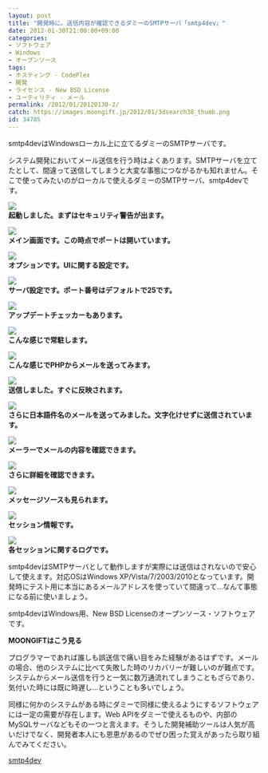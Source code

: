 ```yaml
---
layout: post
title: "開発時に。送信内容が確認できるダミーのSMTPサーバ「smtp4dev」"
date: 2012-01-30T21:00:00+09:00
categories:
- ソフトウェア
- Windows
- オープンソース
tags: 
- ホスティング - CodePlex
- 開発
- ライセンス - New BSD License
- ユーティリティ - メール
permalink: /2012/01/20120130-2/
catch: https://images.moongift.jp/2012/01/3dsearch38_thumb.png
id: 34785
---
```

smtp4devはWindowsローカル上に立てるダミーのSMTPサーバです。

  

システム開発においてメール送信を行う時はよくあります。SMTPサーバを立てたとして、間違って送信してしまうと大変な事態につながるかも知れません。そこで使ってみたいのがローカルで使えるダミーのSMTPサーバ、smtp4devです。

  

[![](https://images.moongift.jp/2012/01/3dsearch32_thumb.png)](https://images.moongift.jp/2012/01/3dsearch32.png)  
**起動しました。まずはセキュリティ警告が出ます。**

  

[![](https://images.moongift.jp/2012/01/3dsearch33_thumb.png)](https://images.moongift.jp/2012/01/3dsearch33.png)  
**メイン画面です。この時点でポートは開いています。**

  

[![](https://images.moongift.jp/2012/01/3dsearch34_thumb.png)](https://images.moongift.jp/2012/01/3dsearch34.png)  
**オプションです。UIに関する設定です。**

  

[![](https://images.moongift.jp/2012/01/3dsearch35_thumb.png)](https://images.moongift.jp/2012/01/3dsearch35.png)  
**サーバ設定です。ポート番号はデフォルトで25です。**

  

[![](https://images.moongift.jp/2012/01/3dsearch36_thumb.png)](https://images.moongift.jp/2012/01/3dsearch36.png)  
**アップデートチェッカーもあります。**

  

[![](https://images.moongift.jp/2012/01/3dsearch37_thumb.png)](https://images.moongift.jp/2012/01/3dsearch37.png)  
**こんな感じで常駐します。**

  

[![](https://images.moongift.jp/2012/01/3dsearch39_thumb.png)](https://images.moongift.jp/2012/01/3dsearch39.png)  
**こんな感じでPHPからメールを送ってみます。**

  

[![](https://images.moongift.jp/2012/01/3dsearch38_thumb.png)](https://images.moongift.jp/2012/01/3dsearch38.png)  
**送信しました。すぐに反映されます。**

  

[![](https://images.moongift.jp/2012/01/3dsearch40_thumb.png)](https://images.moongift.jp/2012/01/3dsearch40.png)  
**さらに日本語件名のメールを送ってみました。文字化けせずに送信されています。**

  

[![](https://images.moongift.jp/2012/01/3dsearch41_thumb.png)](https://images.moongift.jp/2012/01/3dsearch411.png)  
**メーラーでメールの内容を確認できます。**

  

[![](https://images.moongift.jp/2012/01/3dsearch42_thumb.png)](https://images.moongift.jp/2012/01/3dsearch42.png)  
**さらに詳細を確認できます。**

  

[![](https://images.moongift.jp/2012/01/3dsearch43_thumb.png)](https://images.moongift.jp/2012/01/3dsearch43.png)  
**メッセージソースも見られます。**

  

[![](https://images.moongift.jp/2012/01/3dsearch44_thumb.png)](https://images.moongift.jp/2012/01/3dsearch44.png)  
**セッション情報です。**

  

[![](https://images.moongift.jp/2012/01/3dsearch45_thumb.png)](https://images.moongift.jp/2012/01/3dsearch45.png)  
**各セッションに関するログです。**

  

smtp4devはSMTPサーバとして動作しますが実際には送信はされないので安心して使えます。対応OSはWindows XP/Vista/7/2003/2010となっています。開発時にテスト用に本当にあるメールアドレスを使っていて間違って…なんて事態になる前に使いましょう。

  
<!--more-->  

smtp4devはWindows用、New BSD Licenseのオープンソース・ソフトウェアです。

  
  
  

**MOONGIFTはこう見る**

  

プログラマーであれば誰しも誤送信で痛い目をみた経験があるはずです。メールの場合、他のシステムに比べて失敗した時のリカバリーが難しいのが難点です。システムからメール送信を行うと一気に数万通流れてしまうこともざらであり、気付いた時には既に時遅し…ということも多いでしょう。

  

同様に何かのシステムがある時にダミーで同様に使えるようにするソフトウェアには一定の需要が存在します。Web APIをダミーで使えるものや、内部のMySQLサーバなどもその一つと言えます。そうした開発補助ツールは人気が高いだけでなく、開発者本人にも恩恵があるのでぜひ困った覚えがあったら取り組んでみてください。

  

[smtp4dev](http://smtp4dev.codeplex.com/)

